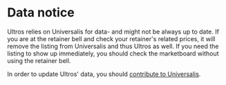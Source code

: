 # Data notice

Ultros relies on Universalis for data- and might not be always up to date. If you are at the retainer bell and check your retainer's related prices, it will remove the listing from Universalis and thus Ultros as well. If you need the listing to show up immediately, you should check the marketboard without using the retainer bell.

In order to update Ultros' data, you should [contribute to Universalis](https://universalis.app/contribute).
